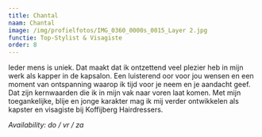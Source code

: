 ```yaml
---
title: Chantal
naam: Chantal
image: /img/profielfotos/IMG_0360_0000s_0015_Layer 2.jpg
functie: Top-Stylist & Visagiste
order: 8
---
```



Ieder mens is uniek. Dat maakt dat ik ontzettend veel plezier heb in mijn werk als kapper in de kapsalon. Een luisterend oor voor jou wensen en een moment van ontspanning waarop ik tijd voor je neem en je aandacht geef. Dat zijn kernwaarden die ik in mijn vak naar voren laat komen. Met mijn toegankelijke, blije en jonge karakter mag ik mij verder ontwikkelen als kapster en visagiste bij Koffijberg Hairdressers.

*Availability: do / vr / za*